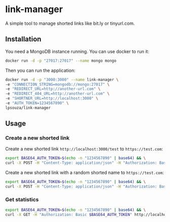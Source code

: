 # link-manager

A simple tool to manage shorted links like bit.ly or tinyurl.com.

## Installation

You need a MongoDB instance running. You can use docker to run it:

```bash
docker run -d -p "27017:27017" --name mongo mongo
```

Then you can run the application:

```bash
docker run -d -p "3000:3000" --name link-manager \
-e "CONNECTION_STRING=mongodb://mongo:27017" \
-e "REDIRECT_URL=http://another-url.com" \
-e "REDIRECT_404_URL=http://another-url.com" \
-e "SHORTNER_URL=http://localhost:3000" \
-e "AUTH_TOKEN=1234567890" \
lpsouza/link-manager
```

## Usage

### Create a new shorted link

Create a new shorted link `http://localhost:3000/test` to `https://test.com`:

```bash
export BASE64_AUTH_TOKEN=$(echo -n "1234567890" | base64) && \
curl -X POST -H "Content-Type: application/json" -H "Authorization: Basic $BASE64_AUTH_TOKEN" -d '{"name": "test", "url": "https://test.com"}' http://localhost:3000/alias
```

Create a new shorted link with a random shorted name to `https://test.com`:

```bash
export BASE64_AUTH_TOKEN=$(echo -n "1234567890" | base64) && \
curl -X POST -H "Content-Type: application/json" -H "Authorization: Basic $BASE64_AUTH_TOKEN" -d '{"url": "https://test.com"}' http://localhost:3000/alias
```

### Get statistics

```bash
export BASE64_AUTH_TOKEN=$(echo -n "1234567890" | base64) && \
curl -X GET -H "Authorization: Basic $BASE64_AUTH_TOKEN" http://localhost:3000/status
```
